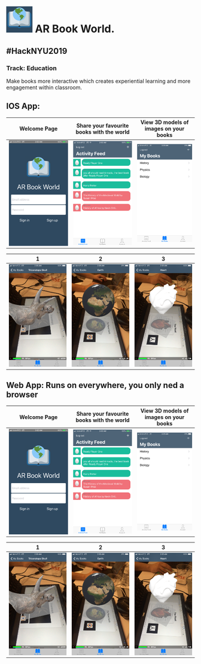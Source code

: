 # <img src="https://github.com/mixemer/AR-Book-World/blob/master/images/logo6.png" width="70"> AR Book World. 
## #HackNYU2019
### Track: Education


Make books more interactive which creates experiential learning and more engagement within classroom.

## IOS App:
Welcome Page                 |Share your favourite books with the world | View 3D models of images on your books
:---------------------------:|:------------------------------:|:------------------------------:
![](images/Welcome.PNG)      |  ![](images/Activity-Feed.PNG) | ![](images/myBooks.PNG)



1                            |  2                             | 3
:---------------------------:|:------------------------------:|:------------------------------:
![](images/Skull2.PNG)      |  ![](images/Skull3.PNG)         | ![](images/Heart.PNG)


## Web App: Runs on everywhere, you only ned a browser
Welcome Page                 |Share your favourite books with the world | View 3D models of images on your books
:---------------------------:|:------------------------------:|:------------------------------:
![](images/Welcome.PNG)      |  ![](images/Activity-Feed.PNG) | ![](images/myBooks.PNG)



1                            |  2                             | 3
:---------------------------:|:------------------------------:|:------------------------------:
![](images/Skull2.PNG)      |  ![](images/Skull3.PNG)         | ![](images/Heart.PNG)
